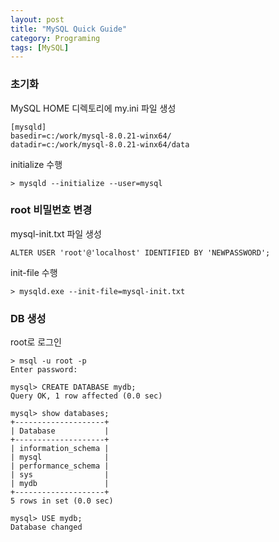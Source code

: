 ```yaml
---
layout: post
title: "MySQL Quick Guide"
category: Programing
tags: [MySQL]
---
```


### 초기화

MySQL HOME 디렉토리에 my.ini 파일 생성

~~~
[mysqld]
basedir=c:/work/mysql-8.0.21-winx64/
datadir=c:/work/mysql-8.0.21-winx64/data
~~~

initialize 수행

~~~
> mysqld --initialize --user=mysql
~~~



### root 비밀번호 변경

mysql-init.txt 파일 생성

~~~
ALTER USER 'root'@'localhost' IDENTIFIED BY 'NEWPASSWORD';
~~~

init-file 수행

~~~
> mysqld.exe --init-file=mysql-init.txt
~~~



### DB 생성

root로 로그인

~~~
> msql -u root -p
Enter password:

mysql> CREATE DATABASE mydb;
Query OK, 1 row affected (0.0 sec)

mysql> show databases;
+--------------------+
| Database           |
+--------------------+
| information_schema |
| mysql              |
| performance_schema |
| sys                |
| mydb               |
+--------------------+
5 rows in set (0.0 sec)

mysql> USE mydb;
Database changed
~~~
